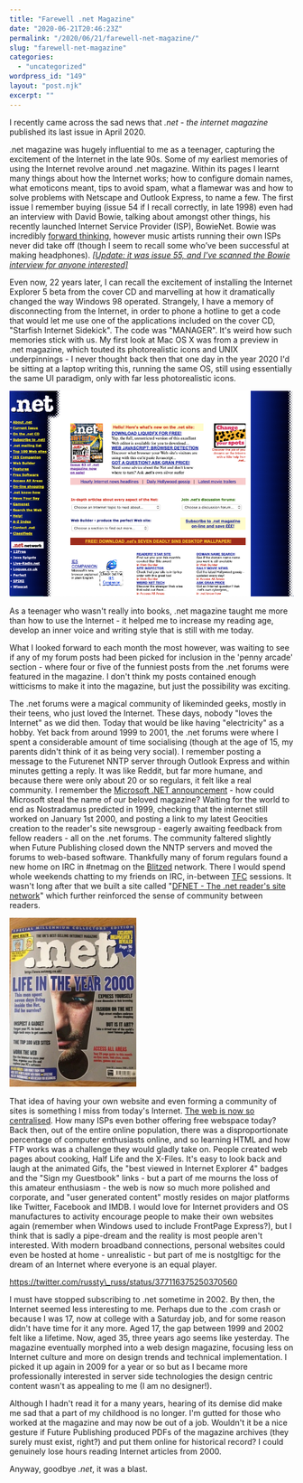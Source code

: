 ```yaml
---
title: "Farewell .net Magazine"
date: "2020-06-21T20:46:23Z"
permalink: "/2020/06/21/farewell-net-magazine/"
slug: "farewell-net-magazine"
categories:
  - "uncategorized"
wordpress_id: "149"
layout: "post.njk"
excerpt: ""
---
```


I recently came across the sad news that _.net - the internet magazine_ published its last issue in April 2020.

.net magazine was hugely influential to me as a teenager, capturing the excitement of the Internet in the late 90s. Some of my earliest memories of using the Internet revolve around .net magazine. Within its pages I learnt many things about how the Internet works; how to configure domain names, what emoticons meant, tips to avoid spam, what a flamewar was and how to solve problems with Netscape and Outlook Express, to name a few. The first issue I remember buying (issue 54 if I recall correctly, in late 1998) even had an interview with David Bowie, talking about amongst other things, his recently launched Internet Service Provider (ISP), BowieNet. Bowie was incredibly [forward thinking](https://www.msn.com/en-gb/entertainment/music/this-david-bowie-clip-from-1999-eerily-predicted-how-we-use-the-internet-today/ar-BB15vKIC), however music artists running their own ISPs never did take off (though I seem to recall some who’ve been successful at making headphones). _[\[Update: it was issue 55, and I've scanned the Bowie interview for anyone interested\]](https://imarc.co.uk/david-bowie-netmag-interview/)_

Even now, 22 years later, I can recall the excitement of installing the Internet Explorer 5 beta from the cover CD and marvelling at how it dramatically changed the way Windows 98 operated. Strangely, I have a memory of disconnecting from the Internet, in order to phone a hotline to get a code that would let me use one of the applications included on the cover CD, "Starfish Internet Sidekick". The code was "MANAGER". It's weird how such memories stick with us. My first look at Mac OS X was from a preview in .net magazine, which touted its photorealistic icons and UNIX underpinnings - I never thought back then that one day in the year 2020 I'd be sitting at a laptop writing this, running the same OS, still using essentially the same UI paradigm, only with far less photorealistic icons. 

![](/wp-content/uploads/2020/06/netmag.png?w=874)

As a teenager who wasn't really into books, .net magazine taught me more than how to use the Internet - it helped me to increase my reading age, develop an inner voice and writing style that is still with me today.

What I looked forward to each month the most however, was waiting to see if any of my forum posts had been picked for inclusion in the 'penny arcade' section - where four or five of the funniest posts from the .net forums were featured in the magazine. I don't think my posts contained enough witticisms to make it into the magazine, but just the possibility was exciting.

The .net forums were a magical community of likeminded geeks, mostly in their teens, who just loved the Internet. These days, nobody "loves the Internet" as we did then. Today that would be like having "electricity" as a hobby. Yet back from around 1999 to 2001, the .net forums were where I spent a considerable amount of time socialising (though at the age of 15, my parents didn't think of it as being very social). I remember posting a message to the Futurenet NNTP server through Outlook Express and within minutes getting a reply. It was like Reddit, but far more humane, and because there were only about 20 or so regulars, it felt like a real community. I remember the [Microsoft .NET announcement](https://www.thurrott.com/dev/220169/programming-windows-microsoft-announces-net) - how could Microsoft steal the name of our beloved magazine? Waiting for the world to end as Nostradamus predicted in 1999, checking that the internet still worked on January 1st 2000, and posting a link to my latest Geocities creation to the reader's site newsgroup - eagerly awaiting feedback from fellow readers - all on the .net forums. The community faltered slightly when Future Publishing closed down the NNTP servers and moved the forums to web-based software. Thankfully many of forum regulars found a new home on IRC in #netmag on the [Blitzed](http://blitzed.org) network. There I would spend whole weekends chatting to my friends on IRC, in-between [TFC](https://en.wikipedia.org/wiki/Team_Fortress_Classic) sessions. It wasn't long after that we built a site called "[DFNET - The .net reader's site netw](https://web.archive.org/web/20000817024640/http://www.dfnet.co.uk/aboutus_team.asp)[ork](https://web.archive.org/web/20000817024713/http://www.dfnet.co.uk/articles_forumlife.asp)" which further reinforced the sense of community between readers.

![](/wp-content/uploads/2020/10/img_7297.jpg?w=225)

That idea of having your own website and even forming a community of sites is something I miss from today's Internet. [The web is now so centralised](https://anildash.com/2012/12/13/the_web_we_lost/). How many ISPs even bother offering free webspace today? Back then, out of the entire online population, there was a disproportionate percentage of computer enthusiasts online, and so learning HTML and how FTP works was a challenge they would gladly take on. People created web pages about cooking, Half Life and the X-Files. It's easy to look back and laugh at the animated Gifs, the "best viewed in Internet Explorer 4" badges and the "Sign my Guestbook" links - but a part of me mourns the loss of this amateur enthusiasm - the web is now so much more polished and corporate, and "user generated content" mostly resides on major platforms like Twitter, Facebook and IMDB. I would love for Internet providers and OS manufactures to activity encourage people to make their own websites again (remember when Windows used to include FrontPage Express?), but I think that is sadly a pipe-dream and the reality is most people aren't interested. With modern broadband connections, personal websites could even be hosted at home - unrealistic - but part of me is nostgltigc for the dream of an Internet where everyone is an equal player.

https://twitter.com/russty\_russ/status/377116375250370560

I must have stopped subscribing to .net sometime in 2002. By then, the Internet seemed less interesting to me. Perhaps due to the .com crash or because I was 17, now at college with a Saturday job, and for some reason didn't have time for it any more. Aged 17, the gap between 1999 and 2002 felt like a lifetime. Now, aged 35, three years ago seems like yesterday. The magazine eventually morphed into a web design magazine, focusing less on Internet culture and more on design trends and technical implementation. I picked it up again in 2009 for a year or so but as I became more professionally interested in server side technologies the design centric content wasn't as appealing to me (I am no designer!).

Although I hadn't read it for a many years, hearing of its demise did make me sad that a part of my childhood is no longer. I'm gutted for those who worked at the magazine and may now be out of a job. Wouldn't it be a nice gesture if Future Publishing produced PDFs of the magazine archives (they surely must exist, right?) and put them online for historical record? I could genuinely lose hours reading Internet articles from 2000.

Anyway, goodbye _.net_, it was a blast.
